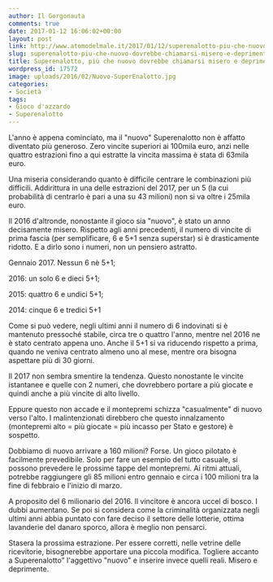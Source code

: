 ```yaml
---
author: Il Gorgonauta
comments: true
date: 2017-01-12 16:06:02+00:00
layout: post
link: http://www.atomodelmale.it/2017/01/12/superenalotto-piu-che-nuovo-dovrebbe-chiamarsi-misero-e-deprimente/
slug: superenalotto-piu-che-nuovo-dovrebbe-chiamarsi-misero-e-deprimente
title: Superenalotto, più che nuovo dovrebbe chiamarsi misero e deprimente
wordpress_id: 17572
image: uploads/2016/02/Nuovo-SuperEnalotto.jpg
categories:
- Società
tags:
- Gioco d'azzardo
- Superenalotto
---
```


L'anno è appena cominciato, ma il "nuovo" Superenalotto non è affatto diventato più generoso. Zero vincite superiori ai 100mila euro, anzi nelle quattro estrazioni fino a qui estratte la vincita massima è stata di 63mila euro.

Una miseria considerando quanto è difficile centrare le combinazioni più difficili. Addirittura in una delle estrazioni del 2017, per un 5 (la cui probabilità di centrarlo è pari a una su 43 milioni) non si va oltre i 25mila euro.

Il 2016 d'altronde, nonostante il gioco sia "nuovo", è stato un anno decisamente misero. Rispetto agli anni precedenti, il numero di vincite di prima fascia (per semplificare, 6 e 5+1 senza superstar) si è drasticamente ridotto. E a dirlo sono i numeri, non un pensiero astratto.

Gennaio 2017. Nessun 6 nè 5+1;

2016: un solo 6 e dieci 5+1;

2015: quattro 6 e undici 5+1;

2014: cinque 6 e tredici 5+1

Come si può vedere, negli ultimi anni il numero di 6 indovinati si è mantenuto pressoché stabile, circa tre o quattro l'anno, mentre nel 2016 ne è stato centrato appena uno. Anche il 5+1 si va riducendo rispetto a prima, quando ne veniva centrato almeno uno al mese, mentre ora bisogna aspettare più di 30 giorni.

Il 2017 non sembra smentire la tendenza. Questo nonostante le vincite istantanee e quelle con 2 numeri, che dovrebbero portare a più giocate e quindi anche a più vincite di alto livello.

Eppure questo non accade e il montepremi schizza "casualmente" di nuovo verso l'alto. I malintenzionati direbbero che questo innalzamento (montepremi alto = più giocate = più incasso per Stato e gestore) è sospetto.

Dobbiamo di nuovo arrivare a 160 milioni? Forse. Un gioco pilotato è facilmente prevedibile. Solo per fare un esempio del tutto casuale, si possono prevedere le prossime tappe del montepremi. Ai ritmi attuali, potrebbe raggiungere gli 85 milioni entro gennaio e circa i 100 milioni tra la fine di febbraio e l'inizio di marzo.

A proposito del 6 milionario del 2016. Il vincitore è ancora uccel di bosco. I dubbi aumentano. Se poi si considera come la criminalità organizzata negli ultimi anni abbia puntato con fare deciso il settore delle lotterie, ottima lavanderie del danaro sporco, allora è meglio non pensarci.

Stasera la prossima estrazione. Per essere corretti, nelle vetrine delle ricevitorie, bisognerebbe apportare una piccola modifica. Togliere accanto a Superenalotto" l'aggettivo "nuovo" e inserire invece quelli reali. Misero e deprimente.
